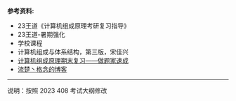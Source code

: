 

**参考资料:**
- 23王道《计算机组成原理考研复习指导》
- 23王道-暑期强化
- 学校课程
- 计算机组成与体系结构，第三版，宋佳兴
- [计算机组成原理期末复习——做题家速成](https://www.bilibili.com/video/BV1JA411p7no)
- [流楚丶格念的博客](https://blog.csdn.net/weixin_45525272/category_11056463.html)

------------------

说明：按照 2023 408 考试大纲修改